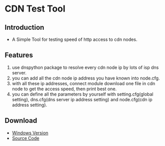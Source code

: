 CDN Test Tool
==============
## Introduction ##
*  A Simple Tool for testing speed of http access to cdn nodes.

## Features ##
1.  use dnspython package to resolve every cdn node ip by lots of isp dns server.
2.  you can add all the cdn node ip address you have known into node.cfg.
3.  with all these ip addresses, connect module download one file in cdn node to get the access speed, then print best one.
4.  you can define all the parameters by yourself with setting.cfg(global setting), dns.cfg(dns server ip address setting) and node.cfg(cdn ip address setting).

## Download ##
* [Windows Version](https://github.com/yeyu456/Tools/raw/master/CDN_TEST/Windows%20Version/CDN_TEST.zip)
* [Source Code](https://github.com/yeyu456/Tools/tree/master/CDN_TEST/Source%20Code)
